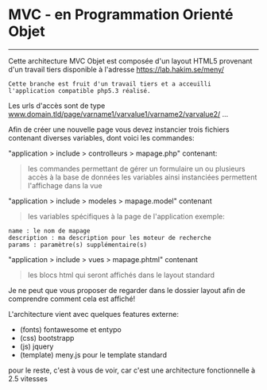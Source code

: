 # MVC - en Programmation Orienté Objet
---
Cette architecture MVC Objet est composée d'un layout HTML5 provenant d'un travail tiers disponible à l'adresse https://lab.hakim.se/meny/

`Cette branche est fruit d'un travail tiers et a acceuilli l'application compatible php5.3 réalisé.`

Les urls d'accès sont de type www.domain.tld/page/varname1/varvalue1/varname2/varvalue2/ ...

Afin de créer une nouvelle page vous devez instancier trois fichiers contenant diverses variables, dont voici les commandes:


"application > include > controlleurs > mapage.php" contenant:
> les commandes permettant de gérer un formulaire
> un ou plusieurs accès à la base de données
> les variables ainsi instanciées permettent l'affichage dans la vue

"application > include > modeles > mapage.model" contenant
>les variables spécifiques à la page de l'application exemple:
```
name : le nom de mapage
description : ma description pour les moteur de recherche
params : paramètre(s) supplémentaire(s)
```

"application > include > vues > mapage.phtml" contenant
>les blocs html qui seront affichés dans le layout standard

Je ne peut que vous proposer de regarder dans le dossier layout afin de comprendre comment cela est affiché!


L'architecture vient avec quelques features externe:
 - (fonts) fontawesome et entypo
 - (css) bootstrapp
 - (js) jquery
 - (template) meny.js pour le template standard


pour le reste, c'est à vous de voir, car c'est une architecture fonctionnelle à 2.5 vitesses
